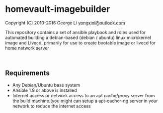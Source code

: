 homevault-imagebuilder
===============

Copyright (C) 2010-2016     George Li <yongxinl@outlook.com>

This repository contains a set of ansible playbook and roles used for automated building
a debian-based (debian / ubuntu) linux microkernel image and Livecd, primarily for use to
create bootable image or livecd for home network server

<br>

Requirements
---------------
- Any Debian/Ubuntu base system
- Ansible 1.9 or above is installed
- Internet access or network access to an apt cache/proxy server from the build machine.(you might can setup a apt-cacher-ng server in your network to reduce the internet access

<br>
